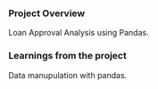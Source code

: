 ### Project Overview

 Loan Approval Analysis using Pandas.


### Learnings from the project

 Data manupulation with pandas.


